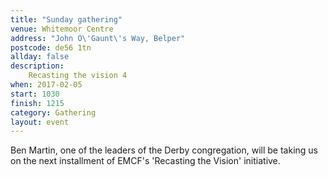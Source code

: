 ```yaml
---
title: "Sunday gathering"
venue: Whitemoor Centre
address: "John O\'Gaunt\'s Way, Belper"
postcode: de56 1tn
allday: false
description: 
    Recasting the vision 4
when: 2017-02-05
start: 1030
finish: 1215
category: Gathering
layout: event
---
```

Ben Martin, one of the leaders of the Derby congregation, will be taking us on the next installment of EMCF's 'Recasting the Vision' initiative.